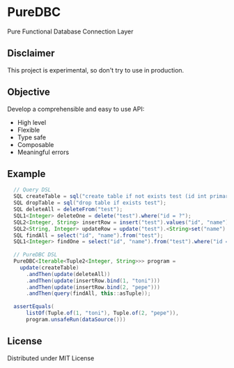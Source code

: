 # PureDBC

Pure Functional Database Connection Layer

## Disclaimer

This project is experimental, so don't try to use in production.

## Objective

Develop a comprehensible and easy to use API:

- High level
- Flexible
- Type safe
- Composable
- Meaningful errors

## Example

```java
  // Query DSL
  SQL createTable = sql("create table if not exists test (id int primary key, name varchar(100))");
  SQL dropTable = sql("drop table if exists test");
  SQL deleteAll = deleteFrom("test");
  SQL1<Integer> deleteOne = delete("test").where("id = ?");
  SQL2<Integer, String> insertRow = insert("test").values("id", "name");
  SQL2<String, Integer> updateRow = update("test").<String>set("name").where("id = ?");
  SQL findAll = select("id", "name").from("test");
  SQL1<Integer> findOne = select("id", "name").from("test").where("id = ?");
  
  // PureDBC DSL
  PureDBC<Iterable<Tuple2<Integer, String>>> program =
    update(createTable)
      .andThen(update(deleteAll))
      .andThen(update(insertRow.bind(1, "toni")))
      .andThen(update(insertRow.bind(2, "pepe")))
      .andThen(query(findAll, this::asTuple));
  
  assertEquals(
      listOf(Tuple.of(1, "toni"), Tuple.of(2, "pepe")), 
      program.unsafeRun(dataSource()))
```

## License

Distributed under MIT License
